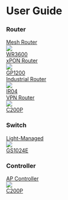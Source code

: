 # User Guide

### Router
<div class="cudy-product-row">
  <div class="cudy-product-row-box">
    <div class="cudy-product-card">
      <a href="wr3600/">
        <div class="cudy-product-catagory">Mesh Router</div>
        <img src="https://www.cudy.com/cdn/shop/files/WR3600_1.0_WR3600H_1.0_115feb9b-59d0-489a-bef0-62c5363e8cb3.png?v=1726273955" >
        <div class="cudy-product-model">WR3600</div>
      </a>
    </div> 
    <div class="cudy-product-card">
      <a href="gp1200/">
  	    <div class="cudy-product-catagory">xPON Router</div>
        <img src="//www.cudy.com/cdn/shop/files/GP1200_1.1_-A.png?v=1741934941" >
        <div class="cudy-product-model">GP1200</div>
  	  </a>
  	</div>    
    <div class="cudy-product-card">
      <a href="ir04/">
  	    <div class="cudy-product-catagory">Industrial Router</div>
        <img src="http://cdn.shopify.com/s/files/1/0673/4748/0820/files/IR04_1.0.png?v=1747214391" >
        <div class="cudy-product-model">IR04</div>
  	  </a>
  	</div>
    <div class="cudy-product-card">
      <a href="c200p/">
  	    <div class="cudy-product-catagory">VPN Router</div>
        <img src="http://cdn.shopify.com/s/files/1/0673/4748/0820/files/C200P-1.png?v=1743583768" >
        <div class="cudy-product-model">C200P</div>
  	  </a>
  	</div>      
  </div>
</div>

### Switch
<div class="cudy-product-row">
  <div class="cudy-product-row-box">
      <div class="cudy-product-card">
      <a href="gs1024e/">
        <div class="cudy-product-catagory">Light-Managed</div>
  	    <img src="https://www.cudy.com/cdn/shop/files/GS1024E_1.0_-A_d169bc99-8a4b-46c9-9376-98c3d47ec283.png?v=1724919688" >
        <div class="cudy-product-model">GS1024E</div>
  	  </a>
  	</div>
  </div>
</div>

### Controller
<div class="cudy-product-row">
  <div class="cudy-product-row-box">
      <div class="cudy-product-card">
      <a href="c200p/">
        <div class="cudy-product-catagory">AP Controller</div>
  	    <img src="http://cdn.shopify.com/s/files/1/0673/4748/0820/files/C200P-1.png?v=1743583768" >
        <div class="cudy-product-model">C200P</div>
  	  </a>
  	</div>
  </div>
</div>